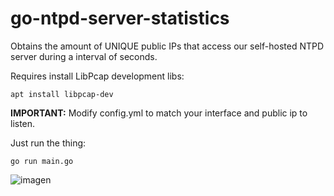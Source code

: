 # go-ntpd-server-statistics
Obtains the amount of UNIQUE public IPs that access our self-hosted NTPD server during a interval of seconds.


Requires install LibPcap development libs:

```
apt install libpcap-dev
```

**IMPORTANT:** Modify config.yml to match your interface and public ip to listen. 

Just run the thing:

```
go run main.go
````

![imagen](https://github.com/nireitdev/go-ntpd-server-statistics/assets/85206635/bc78f046-63b2-4452-a4d4-6a2f518a71bd)

